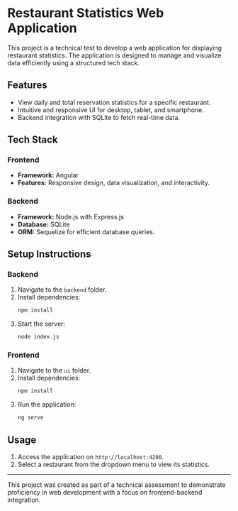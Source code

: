 
# Restaurant Statistics Web Application

This project is a technical test to develop a web application for displaying restaurant statistics. The application is designed to manage and visualize data efficiently using a structured tech stack.

## Features
- View daily and total reservation statistics for a specific restaurant.
- Intuitive and responsive UI for desktop, tablet, and smartphone.
- Backend integration with SQLite to fetch real-time data.

## Tech Stack
### Frontend
- **Framework:** Angular
- **Features:** Responsive design, data visualization, and interactivity.

### Backend
- **Framework:** Node.js with Express.js
- **Database:** SQLite
- **ORM:** Sequelize for efficient database queries.

## Setup Instructions
### Backend
1. Navigate to the `backend` folder.
2. Install dependencies:
   ```bash
   npm install
   ```
3. Start the server:
   ```bash
   node index.js
   ```

### Frontend
1. Navigate to the `ui` folder.
2. Install dependencies:
   ```bash
   npm install
   ```
3. Run the application:
   ```bash
   ng serve
   ```

## Usage
1. Access the application on `http://localhost:4200`.
2. Select a restaurant from the dropdown menu to view its statistics.

---
This project was created as part of a technical assessment to demonstrate proficiency in web development with a focus on frontend-backend integration.
